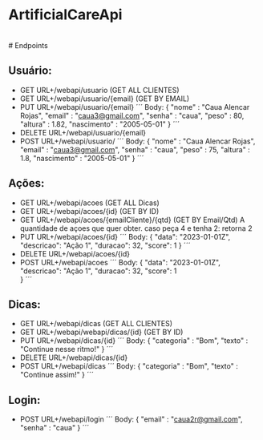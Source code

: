 # ArtificialCareApi
<br>
# Endpoints

## Usuário:
- GET URL+/webapi/usuario (GET ALL CLIENTES)
- GET URL+/webapi/usuario/{email} (GET BY EMAIL)
- PUT URL+/webapi/usuario/{email}
´´´
Body: {
	"nome" : "Caua Alencar Rojas",
	"email" : "caua3@gmail.com",
	"senha" : "caua",
	"peso" : 80,
	"altura" : 1.82,
	"nascimento" : "2005-05-01"
      }
´´´
- DELETE URL+/webapi/usuario/{email}
- POST URL+/webapi/usuario/
´´´
    Body: {
	"nome" : "Caua Alencar Rojas",
	"email" : "caua3@gmail.com",
	"senha" : "caua",
	"peso" : 75,
	"altura" : 1.8,
	"nascimento" : "2005-05-01"
      }
´´´ 
## Ações:
- GET URL+/webapi/acoes (GET ALL Dicas)
- GET URL+/webapi/acoes/{id} (GET BY ID)
- GET URL+/webapi/acoes/{emailCliente}/{qtd} (GET BY Email/Qtd)
A quantidade de açoes que quer obter. caso peça 4 e tenha 2: retorna 2
- PUT URL+/webapi/acoes/{id}
´´´       Body: {
	"data": "2023-01-01Z",
	"descricao": "Ação 1",
	"duracao": 32,
	"score": 1
}
´´´
- DELETE URL+/webapi/acoes/{id}
- POST URL+/webapi/acoes
´´´
Body: {
	"data": "2023-01-01Z",
	"descricao": "Ação 1",
	"duracao": 32,
	"score": 1    
 }
 ´´´
## Dicas:
- GET URL+/webapi/dicas (GET ALL CLIENTES)
- GET URL+/webapi/webapi/dicas/{id} (GET BY ID)
- PUT URL+/webapi/dicas/{id}
´´´
Body: {
	"categoria" : "Bom",
	"texto" : "Continue nesse ritmo!"
}
´´´
- DELETE URL+/webapi/dicas/{id}
- POST URL+/webapi/dicas
´´´
Body: {
	"categoria" : "Bom",
	"texto" : "Continue assim!"
}
´´´

## Login: 
- POST URL+/webapi/login
´´´
Body: {
 	 "email" : "caua2r@gmail.com",
	"senha" : "caua"
}
´´´
